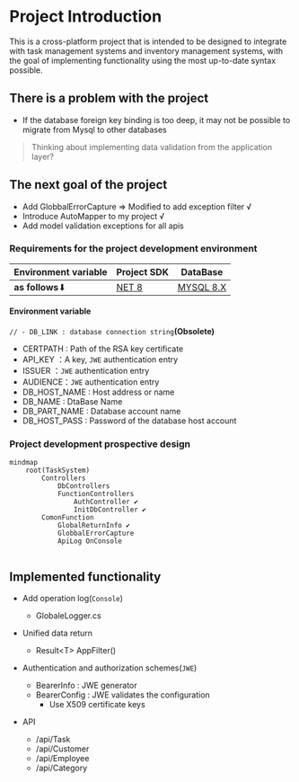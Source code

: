 # Project Introduction

This is a cross-platform project that is intended to be designed to integrate with task management systems and inventory management systems, with the goal of implementing functionality using the most up-to-date syntax possible.

## There is a problem with the project

- If the database foreign key binding is too deep, it may not be possible to migrate from Mysql to other databases

> Thinking about implementing data validation from the application layer?

## The next goal of the project

- Add GlobbalErrorCapture => Modified to add exception filter √
- Introduce AutoMapper to my project √
- Add model validation exceptions for all apis

### Requirements for the project development environment

|Environment variable|Project SDK|DataBase|
|--|--|--|
| **as follows**⬇|[NET 8](https://dotnet.microsoft.com/zh-cn/download/dotnet/8.0)|[MYSQL 8.X](https://dev.mysql.com/downloads/installer/)|

#### Environment variable

`// - DB_LINK : database connection string`**(Obsolete)**

- CERTPATH : Path of the RSA key certificate
- API_KEY ：A key, `JWE` authentication entry
- ISSUER  ：`JWE` authentication entry
- AUDIENCE：`JWE` authentication entry
- DB_HOST_NAME : Host address or name
- DB_NAME : DtaBase Name
- DB_PART_NAME : Database account name
- DB_HOST_PASS : Password of the database host account

### Project development prospective design

```mermaid
mindmap
    root(TaskSystem)
        Controllers
            DbControllers
            FunctionControllers
                AuthController ✔
                InitDbController ✔
        ComonFunction
            GlobalReturnInfo ✔
            GlobbalErrorCapture
            ApiLog OnConsole


```

## Implemented functionality

- Add operation log(`Console`)
  - GlobaleLogger.cs

- Unified data return
  - Result&lt;T&gt; AppFilter()

- Authentication and authorization schemes(`JWE`)
  - BearerInfo : JWE generator
  - BearerConfig : JWE validates the configuration
    - Use X509 certificate keys

- API
  - /api/Task
  - /api/Customer
  - /api/Employee
  - /api/Category